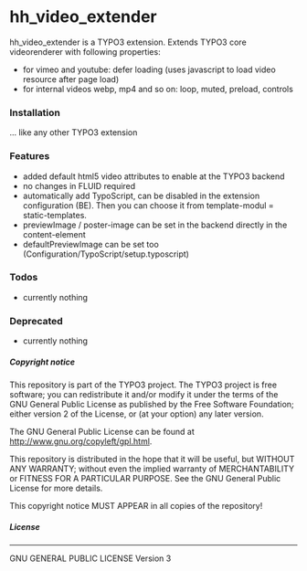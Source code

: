 # hh_video_extender
hh_video_extender is a TYPO3 extension.
Extends TYPO3 core videorenderer with following properties:
- for vimeo and youtube: defer loading (uses javascript to load video resource after page load)
- for internal videos webp, mp4 and so on: loop, muted, preload, controls

### Installation
... like any other TYPO3 extension

### Features
- added default html5 video attributes to enable at the TYPO3 backend
- no changes in FLUID required
- automatically add TypoScript, can be disabled in the extension configuration (BE). Then you can choose it from template-modul = static-templates.
- previewImage / poster-image can be set in the backend directly in the content-element
- defaultPreviewImage can be set too (Configuration/TypoScript/setup.typoscript)

### Todos
- currently nothing

### Deprecated
- currently nothing


##### Copyright notice

This repository is part of the TYPO3 project. The TYPO3 project is
free software; you can redistribute it and/or modify
it under the terms of the GNU General Public License as published by
the Free Software Foundation; either version 2 of the License, or
(at your option) any later version.

The GNU General Public License can be found at
http://www.gnu.org/copyleft/gpl.html.

This repository is distributed in the hope that it will be useful,
but WITHOUT ANY WARRANTY; without even the implied warranty of
MERCHANTABILITY or FITNESS FOR A PARTICULAR PURPOSE.  See the
GNU General Public License for more details.

This copyright notice MUST APPEAR in all copies of the repository!

##### License
----
GNU GENERAL PUBLIC LICENSE Version 3
